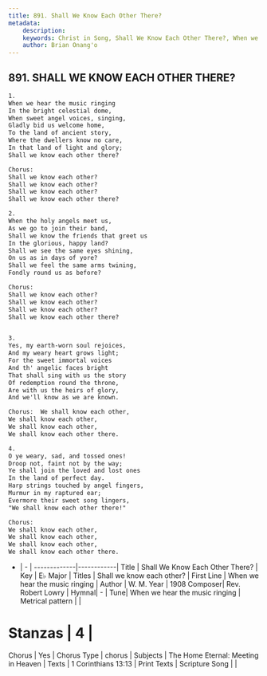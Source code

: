 ```yaml
---
title: 891. Shall We Know Each Other There?
metadata:
    description: 
    keywords: Christ in Song, Shall We Know Each Other There?, When we hear the music ringing , Shall we know each other?
    author: Brian Onang'o
---
```



## 891. SHALL WE KNOW EACH OTHER THERE?

```txt
1.
When we hear the music ringing
In the bright celestial dome,
When sweet angel voices, singing,
Gladly bid us welcome home,
To the land of ancient story,
Where the dwellers know no care,
In that land of light and glory;
Shall we know each other there?

Chorus:
Shall we know each other?
Shall we know each other?
Shall we know each other?
Shall we know each other there?

2.
When the holy angels meet us,
As we go to join their band,
Shall we know the friends that greet us
In the glorious, happy land?
Shall we see the same eyes shining,
On us as in days of yore?
Shall we feel the same arms twining,
Fondly round us as before? 

Chorus:
Shall we know each other?
Shall we know each other?
Shall we know each other?
Shall we know each other there?


3.
Yes, my earth-worn soul rejoices,
And my weary heart grows light;
For the sweet immortal voices
And th' angelic faces bright
That shall sing with us the story
Of redemption round the throne,
Are with us the heirs of glory,
And we'll know as we are known.

Chorus:  We shall know each other,
We shall know each other,
We shall know each other,
We shall know each other there.

4.
O ye weary, sad, and tossed ones!
Droop not, faint not by the way;
Ye shall join the loved and lost ones
In the land of perfect day.
Harp strings touched by angel fingers,
Murmur in my raptured ear;
Evermore their sweet song lingers,
"We shall know each other there!"

Chorus:
We shall know each other,
We shall know each other,
We shall know each other,
We shall know each other there.


```

- |   -  |
-------------|------------|
Title | Shall We Know Each Other There? |
Key | E♭ Major |
Titles | Shall we know each other? |
First Line | When we hear the music ringing  |
Author | W. M.
Year | 1908
Composer| Rev. Robert Lowry |
Hymnal|  - |
Tune| When we hear the music ringing |
Metrical pattern | |
# Stanzas | 4 |
Chorus | Yes |
Chorus Type | chorus |
Subjects | The Home Eternal: Meeting in Heaven |
Texts | 1 Corinthians 13:13 |
Print Texts | 
Scripture Song |  |
  

